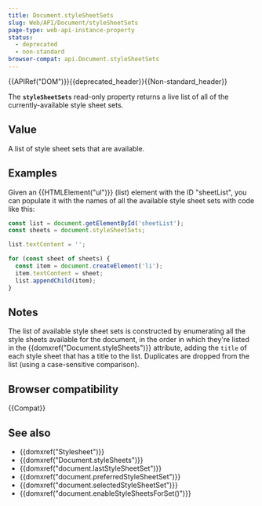 ```yaml
---
title: Document.styleSheetSets
slug: Web/API/Document/styleSheetSets
page-type: web-api-instance-property
status:
  - deprecated
  - non-standard
browser-compat: api.Document.styleSheetSets
---
```


{{APIRef("DOM")}}{{deprecated_header}}{{Non-standard_header}}

The **`styleSheetSets`** read-only property returns a live list of all of the currently-available style sheet sets.

## Value

A list of style sheet sets that are available.

## Examples

Given an {{HTMLElement("ul")}} (list) element with the ID "sheetList", you can populate
it with the names of all the available style sheet sets with code like this:

```js
const list = document.getElementById('sheetList');
const sheets = document.styleSheetSets;

list.textContent = '';

for (const sheet of sheets) {
  const item = document.createElement('li');
  item.textContent = sheet;
  list.appendChild(item);
}
```

## Notes

The list of available style sheet sets is constructed by enumerating all the style
sheets available for the document, in the order in which they're listed in the
{{domxref("Document.styleSheets")}} attribute, adding the `title` of each
style sheet that has a title to the list. Duplicates are dropped from the list (using a
case-sensitive comparison).

## Browser compatibility

{{Compat}}

## See also

- {{domxref("Stylesheet")}}
- {{domxref("Document.styleSheets")}}
- {{domxref("document.lastStyleSheetSet")}}
- {{domxref("document.preferredStyleSheetSet")}}
- {{domxref("document.selectedStyleSheetSet")}}
- {{domxref("document.enableStyleSheetsForSet()")}}
